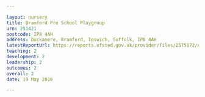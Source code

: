 ```yaml
---

layout: nursery
title: Bramford Pre School Playgroup
urn: 251421
postcode: IP8 4AH
address: Duckamere, Bramford, Ipswich, Suffolk, IP8 4AH
latestReportUrl: https://reports.ofsted.gov.uk/provider/files/2575172/urn/251421.pdf
teaching: 2
development: 2
leadership: 2
outcomes: 2
overall: 2
date: 19 May 2016

---
```

